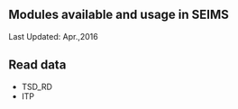 Modules available and usage in SEIMS
-----------

Last Updated: Apr.,2016

## Read data

+ TSD_RD
+ ITP